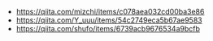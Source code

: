- https://qiita.com/mizchi/items/c078aea032cd00ba3e86
- https://qiita.com/Y_uuu/items/54c2749eca5b67ae9583
- https://qiita.com/shufo/items/6739acb9676534a9bcfb
